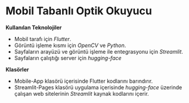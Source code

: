 # Mobil Tabanlı Optik Okuyucu

**Kullanılan Teknolojiler**
* Mobil tarafı için *Flutter*.
* Görüntü işleme kısmı için *OpenCV* ve *Python*.
* Sayfaların arayüzü ve görüntü işleme ile entegrasyonu için *Streamlit*.
* Sayfaların çalıştığı server için *hugging-face*


**Klasörler**
* Mobile-App klasörü içerisinde Flutter kodlarını barındırır.
* Streamlit-Pages klasörü uygulama içerisinde *hugging-face* üzerinde çalışan web sitelerinin *Streamlit* kaynak kodlarını içerir.
